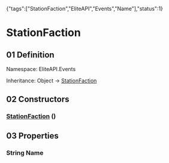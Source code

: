{"tags":["StationFaction","EliteAPI","Events","Name"],"status":1}

# StationFaction

## 01 Definition

Namespace: <span class='code'>EliteAPI.Events</span>

Inheritance: <span class='code'>Object</span> → <span class='code'>[StationFaction](../../EliteAPI/Events/StationFaction.html)</span>

## 02 Constructors

### <span class='code'>[StationFaction](../../EliteAPI/Events/StationFaction.html)</span> ()

## 03 Properties

### <span class='code'>String</span> Name

